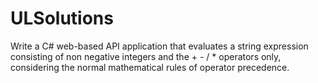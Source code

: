 # ULSolutions
Write a C# web-based API application that evaluates a string expression consisting of non negative integers and the + - / * operators only, considering the normal mathematical rules of operator precedence. 
